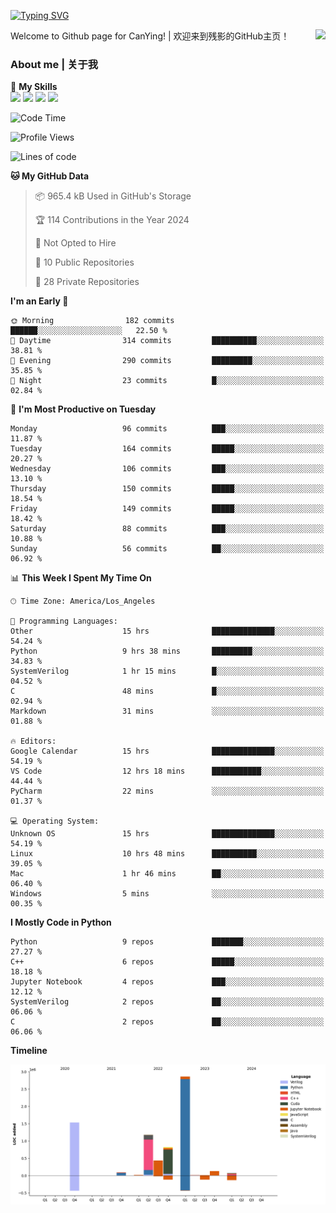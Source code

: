 [![Typing SVG](https://readme-typing-svg.herokuapp.com?size=25&duration=3500&color=00FFFF&vCenter=true&width=250&height=40&lines=Hi+Welcome+%F0%9F%91%8B%F0%9F%8F%BB;I'm+CanYing|残影)](https://git.io/typing-svg)

<a href="#">
  <img align="right" src="https://github-readme-stats.vercel.app/api?username=CanYing0913&count_private=true&rank_icon=github&show_icons=true&bg_color=15,f2f7fd,E0EAFC&" />
</a>

Welcome to Github page for CanYing! | 欢迎来到残影的GitHub主页！

### About me | 关于我

🌟 **My Skills**  
![](https://img.shields.io/badge/-C-A8B9CC?style=flat-square&logo=C&logoColor=fff)
![](https://img.shields.io/badge/-C++-00599C?style=flat-square&logo=Cpp&logoColor=fff)
![](https://img.shields.io/badge/-Python-3776AB?style=flat-square&logo=Python&logoColor=fff)
![](https://img.shields.io/badge/-Linux-000000?style=flat-square&logo=Linux&logoColor=fff)

<!--START_SECTION:waka-->
![Code Time](http://img.shields.io/badge/Code%20Time-82%20hrs%2032%20mins-blue)

![Profile Views](http://img.shields.io/badge/Profile%20Views-24-blue)

![Lines of code](https://img.shields.io/badge/From%20Hello%20World%20I%27ve%20Written-7.1%20million%20lines%20of%20code-blue)

**🐱 My GitHub Data** 

> 📦 965.4 kB Used in GitHub's Storage 
 > 
> 🏆 114 Contributions in the Year 2024
 > 
> 🚫 Not Opted to Hire
 > 
> 📜 10 Public Repositories 
 > 
> 🔑 28 Private Repositories 
 > 
**I'm an Early 🐤** 

```text
🌞 Morning                182 commits         ██████░░░░░░░░░░░░░░░░░░░   22.50 % 
🌆 Daytime                314 commits         ██████████░░░░░░░░░░░░░░░   38.81 % 
🌃 Evening                290 commits         █████████░░░░░░░░░░░░░░░░   35.85 % 
🌙 Night                  23 commits          █░░░░░░░░░░░░░░░░░░░░░░░░   02.84 % 
```
📅 **I'm Most Productive on Tuesday** 

```text
Monday                   96 commits          ███░░░░░░░░░░░░░░░░░░░░░░   11.87 % 
Tuesday                  164 commits         █████░░░░░░░░░░░░░░░░░░░░   20.27 % 
Wednesday                106 commits         ███░░░░░░░░░░░░░░░░░░░░░░   13.10 % 
Thursday                 150 commits         █████░░░░░░░░░░░░░░░░░░░░   18.54 % 
Friday                   149 commits         █████░░░░░░░░░░░░░░░░░░░░   18.42 % 
Saturday                 88 commits          ███░░░░░░░░░░░░░░░░░░░░░░   10.88 % 
Sunday                   56 commits          ██░░░░░░░░░░░░░░░░░░░░░░░   06.92 % 
```


📊 **This Week I Spent My Time On** 

```text
🕑︎ Time Zone: America/Los_Angeles

💬 Programming Languages: 
Other                    15 hrs              ██████████████░░░░░░░░░░░   54.24 % 
Python                   9 hrs 38 mins       █████████░░░░░░░░░░░░░░░░   34.83 % 
SystemVerilog            1 hr 15 mins        █░░░░░░░░░░░░░░░░░░░░░░░░   04.52 % 
C                        48 mins             █░░░░░░░░░░░░░░░░░░░░░░░░   02.94 % 
Markdown                 31 mins             ░░░░░░░░░░░░░░░░░░░░░░░░░   01.88 % 

🔥 Editors: 
Google Calendar          15 hrs              ██████████████░░░░░░░░░░░   54.19 % 
VS Code                  12 hrs 18 mins      ███████████░░░░░░░░░░░░░░   44.44 % 
PyCharm                  22 mins             ░░░░░░░░░░░░░░░░░░░░░░░░░   01.37 % 

💻 Operating System: 
Unknown OS               15 hrs              ██████████████░░░░░░░░░░░   54.19 % 
Linux                    10 hrs 48 mins      ██████████░░░░░░░░░░░░░░░   39.05 % 
Mac                      1 hr 46 mins        ██░░░░░░░░░░░░░░░░░░░░░░░   06.40 % 
Windows                  5 mins              ░░░░░░░░░░░░░░░░░░░░░░░░░   00.35 % 
```

**I Mostly Code in Python** 

```text
Python                   9 repos             ███████░░░░░░░░░░░░░░░░░░   27.27 % 
C++                      6 repos             █████░░░░░░░░░░░░░░░░░░░░   18.18 % 
Jupyter Notebook         4 repos             ███░░░░░░░░░░░░░░░░░░░░░░   12.12 % 
SystemVerilog            2 repos             ██░░░░░░░░░░░░░░░░░░░░░░░   06.06 % 
C                        2 repos             ██░░░░░░░░░░░░░░░░░░░░░░░   06.06 % 
```



**Timeline**

![Lines of Code chart](https://raw.githubusercontent.com/CanYing0913/CanYing0913/master/assets/bar_graph.png)


<!--END_SECTION:waka-->
